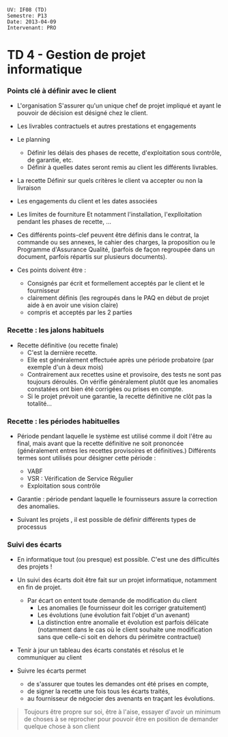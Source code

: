     UV: IF08 (TD)
    Semestre: P13
    Date: 2013-04-09
    Intervenant: PRO

# TD 4 - Gestion de projet informatique

### Points clé à définir avec le client

- L'organisation
    S'assurer qu'un unique chef de projet impliqué et ayant le pouvoir de décision
    est désigné chez le client.

- Les livrables contractuels et autres prestations et engagements

- Le planning
    - Définir les délais des phases de recette, d'exploitation sous contrôle, de
      garantie, etc.
    - Définir à quelles dates seront remis au client les différents
      livrables.

- La recette
    Définir sur quels critères le client va accepter ou non la livraison

- Les engagements du client et les dates associées
- Les limites de fourniture
    Et notamment l'installation, l'explloitation pendant les phases de recette,
    ...

- Ces différents points-clef peuvent être définis dans le contrat, la commande
  ou ses annexes, le cahier des charges, la proposition ou le Programme
  d'Assurance Qualité, (parfois de façon regroupée dans un document, parfois
  répartis sur plusieurs documents).

- Ces points doivent être :
    - Consignés par écrit et formellement acceptés par le client et le
      fournisseur
    - clairement définis (les regroupés dans le PAQ en début de projet aide à en
      avoir une vision claire)
    - compris et acceptés par les 2 parties

### Recette : les jalons habituels

- Recette définitive (ou recette finale)
    - C'est la dernière recette.
    - Elle est généralement effectuée après une période probatoire (par exemple
      d'un à deux mois)
    - Contrairement aux recettes usine et provisoire, des tests ne sont pas
      toujours déroulés. On vérifie généralement plutôt que les anomalies
      constatées ont bien été corrigées ou prises en compte.
    - Si le projet prévoit une garantie, la recette définitive ne clôt pas la
      totalité...

### Recette : les périodes habituelles
- Période pendant laquelle le système est utilisé comme il doit l'être au final,
  mais avant que la recette définitive ne soit prononcée (généralement entres
  les recettes provisoires et définitives.) Différents termes sont utilisés pour
  désigner cette période :
    - VABF
    - VSR : Vérification de Service Régulier
    - Exploitation sous contrôle

- Garantie : période pendant laquelle le fournisseurs assure la correction des
  anomalies.

- Suivant les projets , il est possible de définir différents types de processus

### Suivi des écarts
- En informatique tout (ou presque) est possible. C'est une des difficultés des
  projets !

- Un suivi des écarts doit être fait sur un projet informatique, notamment en
  fin de projet.
    - Par écart on entent toute demande de modification du client
        - Les anomalies (le fournisseur doit les corriger gratuitement)
        - Les évolutions (une évolution fait l'objet d'un avenant)
        - La distinction entre anomalie et évolution est parfois délicate
          (notamment dans le cas où le client souhaite une modification sans que
          celle-ci soit en dehors du périmètre contractuel)

- Tenir à jour un tableau des écarts constatés et résolus et le communiquer au
  client

- Suivre les écarts permet
    - de s'assurer que toutes les demandes ont été prises en compte,
    - de signer la recette une fois tous les écarts traités,
    - au fournisseur de négocier des avenants en traçant les évolutions.

> Toujours être propre sur soi, être à l'aise, essayer d'avoir un minimum de
> choses à se reprocher pour pouvoir être en position de demander quelque chose à
> son client



